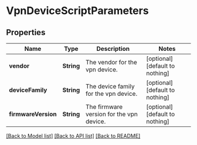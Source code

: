 # VpnDeviceScriptParameters


## Properties
Name | Type | Description | Notes
------------ | ------------- | ------------- | -------------
**vendor** | **String** | The vendor for the vpn device. | [optional] [default to nothing]
**deviceFamily** | **String** | The device family for the vpn device. | [optional] [default to nothing]
**firmwareVersion** | **String** | The firmware version for the vpn device. | [optional] [default to nothing]


[[Back to Model list]](../README.md#models) [[Back to API list]](../README.md#api-endpoints) [[Back to README]](../README.md)



